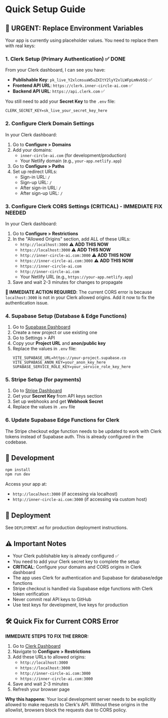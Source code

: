# Quick Setup Guide

## 🚨 URGENT: Replace Environment Variables

Your app is currently using placeholder values. You need to replace them with real keys:

### 1. Clerk Setup (Primary Authentication) ✅ DONE
From your Clerk dashboard, I can see you have:
- **Publishable Key**: `pk_live_Y2xlcmsuaW5uZXItY2lyY2xlLWFpLmNvbSQ` ✅
- **Frontend API URL**: `https://clerk.inner-circle-ai.com` ✅
- **Backend API URL**: `https://api.clerk.com` ✅

You still need to add your **Secret Key** to the `.env` file:
```
CLERK_SECRET_KEY=sk_live_your_secret_key_here
```

### 2. Configure Clerk Domain Settings
In your Clerk dashboard:
1. Go to **Configure > Domains**
2. Add your domains:
   - `inner-circle-ai.com` (for development/production)
   - Your Netlify domain (e.g., `your-app.netlify.app`)
3. Go to **Configure > Paths**
4. Set up redirect URLs:
   - Sign-in URL: `/`
   - Sign-up URL: `/`
   - After sign-in URL: `/`
   - After sign-up URL: `/`

### 3. Configure Clerk CORS Settings (CRITICAL) - IMMEDIATE FIX NEEDED
In your Clerk dashboard:
1. Go to **Configure > Restrictions**
2. In the "Allowed Origins" section, add ALL of these URLs:
   - `http://localhost:3000` ⚠️ **ADD THIS NOW**
   - `https://localhost:3000` ⚠️ **ADD THIS NOW**
   - `http://inner-circle-ai.com:3000` ⚠️ **ADD THIS NOW**
   - `https://inner-circle-ai.com:3000` ⚠️ **ADD THIS NOW**
   - `https://inner-circle-ai.com`
   - `http://inner-circle-ai.com`
   - Your Netlify URL (e.g., `https://your-app.netlify.app`)
3. Save and wait 2-3 minutes for changes to propagate

**🚨 IMMEDIATE ACTION REQUIRED**: The current CORS error is because `localhost:3000` is not in your Clerk allowed origins. Add it now to fix the authentication issue.

### 4. Supabase Setup (Database & Edge Functions)
1. Go to [Supabase Dashboard](https://supabase.com/dashboard)
2. Create a new project or use existing one
3. Go to Settings > API
4. Copy your **Project URL** and **anon/public key**
5. Replace the values in `.env` file:
   ```
   VITE_SUPABASE_URL=https://your-project.supabase.co
   VITE_SUPABASE_ANON_KEY=your_anon_key_here
   SUPABASE_SERVICE_ROLE_KEY=your_service_role_key_here
   ```

### 5. Stripe Setup (for payments)
1. Go to [Stripe Dashboard](https://dashboard.stripe.com)
2. Get your **Secret Key** from API keys section
3. Set up webhooks and get **Webhook Secret**
4. Replace the values in `.env` file

### 6. Update Supabase Edge Functions for Clerk
The Stripe checkout edge function needs to be updated to work with Clerk tokens instead of Supabase auth. This is already configured in the codebase.

## 🔧 Development
```bash
npm install
npm run dev
```

Access your app at: 
- `http://localhost:3000` (if accessing via localhost)
- `http://inner-circle-ai.com:3000` (if accessing via custom host)

## 🚀 Deployment
See `DEPLOYMENT.md` for production deployment instructions.

## ⚠️ Important Notes
- Your Clerk publishable key is already configured ✅
- You need to add your Clerk secret key to complete the setup
- **CRITICAL**: Configure your domains and CORS origins in Clerk dashboard
- The app uses Clerk for authentication and Supabase for database/edge functions
- Stripe checkout is handled via Supabase edge functions with Clerk token verification
- Never commit real API keys to GitHub
- Use test keys for development, live keys for production

## 🛠️ Quick Fix for Current CORS Error
**IMMEDIATE STEPS TO FIX THE ERROR:**

1. Go to [Clerk Dashboard](https://dashboard.clerk.com/)
2. Navigate to **Configure > Restrictions**
3. Add these URLs to allowed origins:
   - `http://localhost:3000`
   - `https://localhost:3000`
   - `http://inner-circle-ai.com:3000`
   - `https://inner-circle-ai.com:3000`
4. Save and wait 2-3 minutes
5. Refresh your browser page

**Why this happens**: Your local development server needs to be explicitly allowed to make requests to Clerk's API. Without these origins in the allowlist, browsers block the requests due to CORS policy.